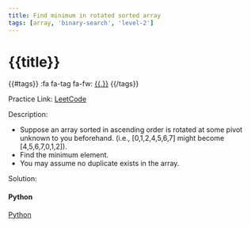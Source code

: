 ```yaml
---
title: Find minimum in rotated sorted array
tags: [array, 'binary-search', 'level-2']
---
```


# {{title}}

{{#tags}}
:fa fa-tag fa-fw: [{{.}}]({{tagspath}}/{{.}})
{{/tags}}

Practice Link: [LeetCode](https://leetcode.com/problems/find-minimum-in-rotated-sorted-array/)

Description:

- Suppose an array sorted in ascending order is rotated at some pivot unknown to you beforehand. (i.e.,  [0,1,2,4,5,6,7] might become  [4,5,6,7,0,1,2]).
- Find the minimum element.
- You may assume no duplicate exists in the array.

Solution:

<!-- tabs:start -->
#### **Python**

[Python](../pycode/array/find-minimum-in-rotated-sorted-array.py ':include :type=code')
<!-- tabs:end -->
